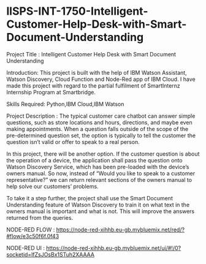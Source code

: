 # llSPS-INT-1750-Intelligent-Customer-Help-Desk-with-Smart-Document-Understanding

Project Title : Intelligent Customer Help Desk with Smart Document Understanding

Introduction: This project is built with the help of IBM Watson Assistant, Watson Discovery, Cloud Function and Node-Red app of IBM Cloud. I have made this project with regard to the partial fulfilment of SmartInternz Internship Program at Smartbridge.

Skills Required: Python,IBM Cloud,IBM Watson

Project Description : The typical customer care chatbot can answer simple questions, such as store locations and hours, directions, and maybe even making appointments. When a question falls outside of the scope of the pre-determined question set, the option is typically to tell the customer the question isn’t valid or offer to speak to a real person.

In this project, there will be another option. If the customer question is about the operation of a device, the application shall pass the question onto Watson Discovery Service, which has been pre-loaded with the device’s owners manual. So now, instead of “Would you like to speak to a customer representative?” we can return relevant sections of the owners manual to help solve our customers’ problems.

To take it a step further, the project shall use the Smart Document Understanding feature of Watson Discovery to train it on what text in the owners manual is important and what is not. This will improve the answers returned from the queries.

NODE-RED FLOW : https://node-red-xihhb.eu-gb.mybluemix.net/red/?#flow/e3c50f6f.0f43

NODE-RED UI : https://node-red-xihhb.eu-gb.mybluemix.net/ui/#!/0?socketid=lfZsJOsBx1STuh2XAAAA
